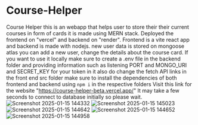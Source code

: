 # Course-Helper
Course Helper
this is an webapp that helps user to store their their current courses in form of cards it is made using MERN stack.
Deployed the frontend on "vercel" and backend on "render".
Frontend is a vite react app and backend is made with nodejs.
new user data is stored on mongoose atlas you can add a new user, change the details about the course card.
If you want to use it locally make sure to create a .env file in the backend folder and providing information such as listening PORT and MONGO_URI and SECRET_KEY for your token in it also do change the fetch API links in the front end src folder make sure to install the dependencies of both frontend and backend using
```npm i```
in the respective folders 
Visit this link for the website "https://course-helper-beta.vercel.app/" It may take a few seconds to connect to database initially so please wait.
![Screenshot 2025-01-15 144332](https://github.com/user-attachments/assets/5d338f85-a5e4-41ab-91fd-de3ba7ad12f1)
![Screenshot 2025-01-15 145023](https://github.com/user-attachments/assets/1e9235e7-2d16-4a18-8513-5b773585d526)
![Screenshot 2025-01-15 144642](https://github.com/user-attachments/assets/b48f4241-d858-4abc-8214-2ff642329849)
![Screenshot 2025-01-15 144652](https://github.com/user-attachments/assets/9430f9c8-1497-4ae5-9837-a6bfec487fd1)
![Screenshot 2025-01-15 144958](https://github.com/user-attachments/assets/0a2470f4-f871-438e-82fa-39495add633a)
